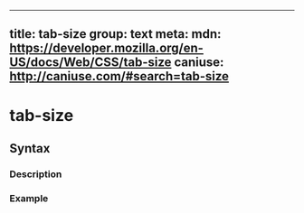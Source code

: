 
  ---
  title: tab-size
  group: text
  meta:
    mdn: https://developer.mozilla.org/en-US/docs/Web/CSS/tab-size
    caniuse: http://caniuse.com/#search=tab-size
  ---

  # tab-size
  <!--- Introduction for tab-size, keep it brief and set the overall context -->

  ## Syntax
  <!--- Introduce the various syntax for tab-size -->

  ### Description
  <!--- For each major section of syntax, provide a description explaining its usage further -->

  ### Example
  <!--- Provide code examples for the syntax block you're currently describing -->